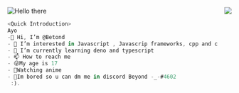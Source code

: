 ![Hello there](https://media.giphy.com/media/5aY7BIL8PoLL9nwa3p/giphy.gif)<img src="https://media.giphy.com/media/xUPGcleNhZQiIt1xfi/giphy.gif" align="right"/>

```js
<Quick Introduction>
Ayo 
-👋 Hi, I’m @Betond
- 👀 I’m interested in Javascript , Javascrip frameworks, cpp and c
- 🌱 I’m currently learning deno and typescript
- 📫 How to reach me 
- 😜My age is 17
- 🥤Watching anime
- 🤞Im bored so u can dm me in discord Beyond -_-#4602
 :).
```
<!---
NANI1734/NANI1734 is a ✨ special ✨ repository because its `README.md` (this file) appears on your GitHub profile.
You can click the Preview link to take a look at your changes.
--->
